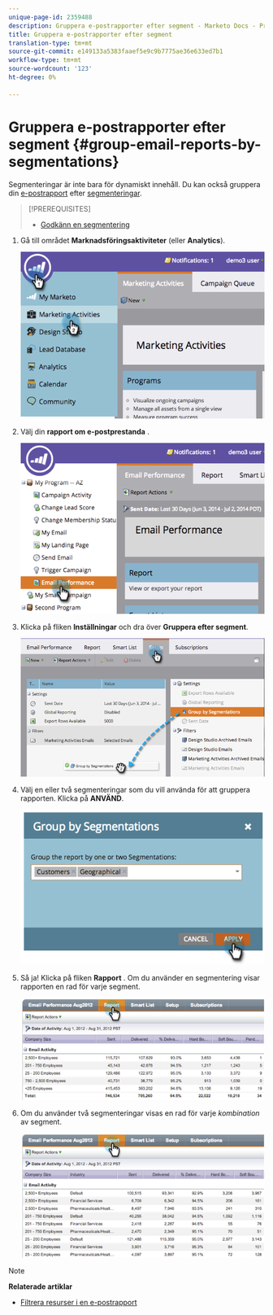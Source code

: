 ```yaml
---
unique-page-id: 2359488
description: Gruppera e-postrapporter efter segment - Marketo Docs - Produktdokumentation
title: Gruppera e-postrapporter efter segment
translation-type: tm+mt
source-git-commit: e149133a5383faaef5e9c9b7775ae36e633ed7b1
workflow-type: tm+mt
source-wordcount: '123'
ht-degree: 0%

---
```



# Gruppera e-postrapporter efter segment {#group-email-reports-by-segmentations}

Segmenteringar är inte bara för dynamiskt innehåll. Du kan också gruppera din [e-postrapport](../../../../product-docs/email-marketing/email-programs/email-program-data/email-performance-report.md) efter [segmenteringar](http://docs.marketo.com/display/docs/segmentation+and+snippets).

>[!PREREQUISITES]
>
>* [Godkänn en segmentering](approve-a-segmentation.md)

>



1. Gå till området **Marknadsföringsaktiviteter** (eller **Analytics**).

   ![](assets/image2014-9-16-9-3a15-3a58.png)

1. Välj din **rapport om e-postprestanda** .

   ![](assets/image2014-9-16-9-3a16-3a6.png)

1. Klicka på fliken **Inställningar** och dra över **Gruppera efter segment**.

   ![](assets/image2014-9-16-9-3a16-3a59.png)

1. Välj en eller två segmenteringar som du vill använda för att gruppera rapporten. Klicka på **ANVÄND**.

   ![](assets/image2014-9-16-9-3a17-3a9.png)

1. Så ja! Klicka på fliken **Rapport** . Om du använder en segmentering visar rapporten en rad för varje segment.

   ![](assets/image2014-9-16-9-3a17-3a17.png)

1. Om du använder två segmenteringar visas en rad för varje *kombination* av segment.

   ![](assets/image2014-9-16-9-3a17-3a26.png)

>[!NOTE]
>
>**Relaterade artiklar**
>
>* [Filtrera resurser i en e-postrapport](../../../../product-docs/reporting/basic-reporting/report-activity/filter-assets-in-an-email-report.md)

>



